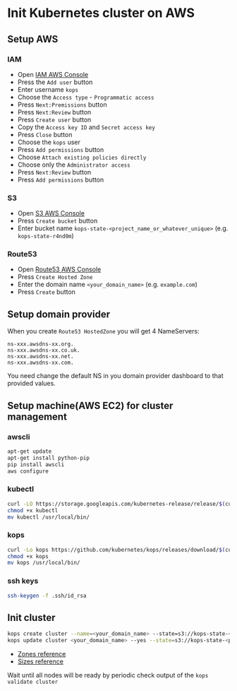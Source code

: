 # Init Kubernetes cluster on AWS

## Setup AWS

### IAM
- Open [IAM AWS Console](https://console.aws.amazon.com/iam/home?region=eu-central-1#/users)
- Press the `Add user` button
- Enter username `kops`
- Choose the `Access type` - `Programmatic access`
- Press `Next:Premissions` button
- Press `Next:Review` button
- Press `Create user` button
- Copy the `Access key ID` and `Secret access key`
- Press `Close` button
- Choose the `kops` user
- Press `Add permissions` button
- Choose `Attach existing policies directly`
- Choose only the `Administrator access`
- Press `Next:Review` button
- Press `Add permissions` button

### S3
- Open [S3 AWS Console](https://s3.console.aws.amazon.com/s3/home?region=eu-central-1)
- Press `Create bucket` button
- Enter bucket name `kops-state-<project_name_or_whatever_unique>` (e.g. `kops-state-r4nd0m`)

### Route53
- Open [Route53 AWS Console](https://console.aws.amazon.com/route53/home?region=eu-central-1#hosted-zones)
- Press `Create Hosted Zone`
- Enter the domain name `<your_domain_name>` (e.g. `example.com`)
- Press `Create` button

## Setup domain provider
When you create `Route53 HostedZone` you will get 4 NameServers:
```
ns-xxx.awsdns-xx.org.
ns-xxx.awsdns-xx.co.uk.
ns-xxx.awsdns-xx.net.
ns-xxx.awsdns-xx.com.
```
You need change the default NS in you domain provider dashboard to that provided values.

## Setup machine(AWS EC2) for cluster management
### awscli
```bash
apt-get update
apt-get install python-pip
pip install awscli
aws configure
```

### kubectl
```bash
curl -LO https://storage.googleapis.com/kubernetes-release/release/$(curl -s https://storage.googleapis.com/kubernetes-release/release/stable.txt)/bin/linux/amd64/kubectl
chmod +x kubectl
mv kubectl /usr/local/bin/
```

### kops
```bash
curl -Lo kops https://github.com/kubernetes/kops/releases/download/$(curl -s https://api.github.com/repos/kubernetes/kops/releases/latest | grep tag_name | cut -d '"' -f 4)/kops-linux-amd64
chmod +x kops
mv kops /usr/local/bin/
```

### ssh keys
```bash
ssh-keygen -f .ssh/id_rsa
```

## Init cluster

```bash
kops create cluster --name=<your_domain_name> --state=s3://kops-state-<project_name_or_whatever_unique> --zones=<zone_name> --node-count=<node_count> --node-size=<node_size> --master-size=<master_size> --dns-zone=<your_domain_name>
kops update cluster <your_domain_name> --yes --state=s3://kops-state-<project_name_or_whatever_unique>
```

- [Zones reference](https://gist.github.com/neilstuartcraig/0ccefcf0887f29b7f240)
- [Sizes reference](https://aws.amazon.com/ec2/pricing/reserved-instances/pricing/)

Wait until all nodes will be ready by periodic check output of the `kops validate cluster`
